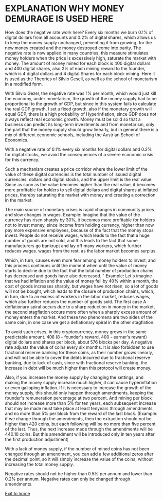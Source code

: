 # EXPLANATION WHY MONEY DEMURAGE IS USED HERE
How does the negative rate work here? Every six months we burn 0.1% of digital dollars from all accounts
and 0.2% of digital shares, which allows us to keep the money supply unchanged, preventing it from growing,
for the new money created and the money destroyed come into parity.
The negative rate is now applied in many countries, this measure stimulates money holders when the price is excessively high,
saturate the market with money.
The amount of money mined for each block is 400 digital dollars and 400 digital shares,
also 2% of each mining reward to the founder, which is 4 digital dollars and 4 digital Shares for each block mining.
Here it is used as the Theories of Silvio Gesell, as well as the school of monetarism in a modified form.

With Silvio Gezel, the negative rate was 1% per month, which would just kill the economy,
under monetarism, the growth of the money supply had to be proportional to the growth of GDP, but since in
this system fails to calculate the real GDP growth, I set a fixed growth, also if the monetary growth
will equal GDP, there is a high probability of Hyperinflation, since GDP does not always reflect real economic growth.
Money must be solid so that a business can predict its long-term investments and from monetarism, only the part that
the money supply should grow linearly, but in general there is a mix of different economic schools, including the Austrian School of Economics.

With a negative rate of 0.1% every six months for digital dollars and 0.2% for digital stocks, we avoid the consequences of a severe economic crisis for this currency.

Such a mechanism creates a price corridor where the lower limit of the value of these digital currencies is the total number of issued digital currencies.
dollars and digital stocks, and the upper limit is the real value. Since as soon as the value becomes higher than the real value,
it becomes more profitable for holders to sell digital dollars and digital shares at inflated prices, thereby saturating the market with money
and creating a correction in the market.

The main source of monetary crises is rapid changes in commodity prices and slow changes in wages.
Example: Imagine that the value of the currency has risen sharply by 30%, it becomes more profitable for holders not to invest money, since
income from holding currency, higher than now pay more expensive employees, because of the fact that the money stops
invest. People do not receive wages, which leads to the fact that a huge number of goods are not sold,
and this leads to the fact that some manufacturers go bankrupt and lay off many workers, which further reduces wages.
wages from the rest, as the labor market becomes surplus.

Which, in turn, causes even more fear among money holders to invest, and this process continues until the moment when
until the value of money starts to decline due to the fact that the total number of production chains has decreased and goods have also decreased.
"
Example: Let's imagine that we had inflation and the value of money fell by 40% within a month, the cost of goods increases sharply,
but wages have not risen, so a lot of goods will not be bought, which leads to the closure of production chains,
which, in turn, due to an excess of workers in the labor market, reduces wages, which also further reduces
the number of goods sold.
The first case A deflationary spiral occurs due to a sharp reduction in money in the market, the second
stagflation occurs more often when a sharply excess amount of money enters the market.
And these two phenomena are two sides of the same coin, in one case we get a deflationary spiral in the other
stagflation.

To avoid such crises, in this cryptocurrency, money grows in the same predictable amount.
408 (8 - founder's reward, 400 - earner's reward)
digital dollars and shares per block, about 576 blocks per day. A negative rate adjusts the value of coins every six months.
It is also forbidden to use fractional reserve banking for these coins, as their number grows linearly, and
will not be able to cover the debts incurred due to fractional reserve banking, due to lack of
cash, since with fractional reserve banking, the increase in debt will be much higher than this protocol will create money.

Also, if you increase the money supply by changing the settings, and making the money supply increase much higher, it can cause hyperinflation or
even galloping inflation. If it is necessary to increase the growth of the money supply, this should only happen through amendments,
keeping the founder's remuneration percentage at two percent. And mining per block should not increase more than 5% for
ten years, each subsequent increase that may be made must take place at least tenyears through amendments,
and no more than 5% per block from the reward of the last block. (Example: if we change
through the amendments, then the extraction should not be higher than 420 coins, but each following will be no more than five percent of the last.
Thus, the next increase made through the amendments will be 440.10 coins. But this amendment will be introduced only in ten
years after the first production adjustment)

With a lack of money supply, if the number of mined coins has not been changed through an amendment, you can add a few
additional zeros after the decimal point, so it will simply increase the value of the coins, without increasing the total money supply.

Negative rates should not be higher than 0.5% per annum and lower than 0.2% per annum. Negative rates can only be changed through amendments.

[Exit to home](../documentationEng/documentationEng.md)